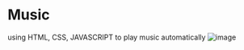# Music
using HTML, CSS, JAVASCRIPT to play music automatically
![image](https://user-images.githubusercontent.com/94172483/179557420-83e18916-b9cc-42ce-812c-da5f1a6fc20a.png)
